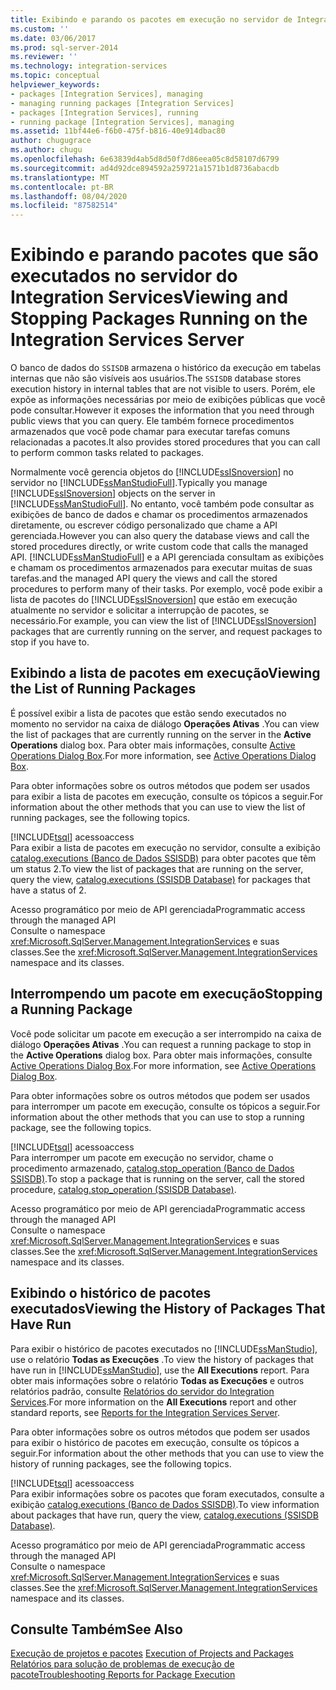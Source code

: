 ```yaml
---
title: Exibindo e parando os pacotes em execução no servidor de Integration Services | Microsoft Docs
ms.custom: ''
ms.date: 03/06/2017
ms.prod: sql-server-2014
ms.reviewer: ''
ms.technology: integration-services
ms.topic: conceptual
helpviewer_keywords:
- packages [Integration Services], managing
- managing running packages [Integration Services]
- packages [Integration Services], running
- running package [Integration Services], managing
ms.assetid: 11bf44e6-f6b0-475f-b816-40e914dbac80
author: chugugrace
ms.author: chugu
ms.openlocfilehash: 6e63839d4ab5d8d50f7d86eea05c8d58107d6799
ms.sourcegitcommit: ad4d92dce894592a259721a1571b1d8736abacdb
ms.translationtype: MT
ms.contentlocale: pt-BR
ms.lasthandoff: 08/04/2020
ms.locfileid: "87582514"
---
```

# <a name="viewing-and-stopping-packages-running-on-the-integration-services-server"></a><span data-ttu-id="42bf7-102">Exibindo e parando pacotes que são executados no servidor do Integration Services</span><span class="sxs-lookup"><span data-stu-id="42bf7-102">Viewing and Stopping Packages Running on the Integration Services Server</span></span>
  <span data-ttu-id="42bf7-103">O banco de dados do `SSISDB` armazena o histórico da execução em tabelas internas que não são visíveis aos usuários.</span><span class="sxs-lookup"><span data-stu-id="42bf7-103">The `SSISDB` database stores execution history in internal tables that are not visible to users.</span></span> <span data-ttu-id="42bf7-104">Porém, ele expõe as informações necessárias por meio de exibições públicas que você pode consultar.</span><span class="sxs-lookup"><span data-stu-id="42bf7-104">However it exposes the information that you need through public views that you can query.</span></span> <span data-ttu-id="42bf7-105">Ele também fornece procedimentos armazenados que você pode chamar para executar tarefas comuns relacionadas a pacotes.</span><span class="sxs-lookup"><span data-stu-id="42bf7-105">It also provides stored procedures that you can call to perform common tasks related to packages.</span></span>  
  
 <span data-ttu-id="42bf7-106">Normalmente você gerencia objetos do [!INCLUDE[ssISnoversion](../includes/ssisnoversion-md.md)] no servidor no [!INCLUDE[ssManStudioFull](../includes/ssmanstudiofull-md.md)].</span><span class="sxs-lookup"><span data-stu-id="42bf7-106">Typically you manage [!INCLUDE[ssISnoversion](../includes/ssisnoversion-md.md)] objects on the server in [!INCLUDE[ssManStudioFull](../includes/ssmanstudiofull-md.md)].</span></span> <span data-ttu-id="42bf7-107">No entanto, você também pode consultar as exibições de banco de dados e chamar os procedimentos armazenados diretamente, ou escrever código personalizado que chame a API gerenciada.</span><span class="sxs-lookup"><span data-stu-id="42bf7-107">However you can also query the database views and call the stored procedures directly, or write custom code that calls the managed API.</span></span> [!INCLUDE[ssManStudioFull](../includes/ssmanstudiofull-md.md)] <span data-ttu-id="42bf7-108">e a API gerenciada consultam as exibições e chamam os procedimentos armazenados para executar muitas de suas tarefas.</span><span class="sxs-lookup"><span data-stu-id="42bf7-108">and the managed API query the views and call the stored procedures to perform many of their tasks.</span></span> <span data-ttu-id="42bf7-109">Por exemplo, você pode exibir a lista de pacotes do [!INCLUDE[ssISnoversion](../includes/ssisnoversion-md.md)] que estão em execução atualmente no servidor e solicitar a interrupção de pacotes, se necessário.</span><span class="sxs-lookup"><span data-stu-id="42bf7-109">For example, you can view the list of [!INCLUDE[ssISnoversion](../includes/ssisnoversion-md.md)] packages that are currently running on the server, and request packages to stop if you have to.</span></span>  
  
## <a name="viewing-the-list-of-running-packages"></a><span data-ttu-id="42bf7-110">Exibindo a lista de pacotes em execução</span><span class="sxs-lookup"><span data-stu-id="42bf7-110">Viewing the List of Running Packages</span></span>  
 <span data-ttu-id="42bf7-111">É possível exibir a lista de pacotes que estão sendo executados no momento no servidor na caixa de diálogo **Operações Ativas** .</span><span class="sxs-lookup"><span data-stu-id="42bf7-111">You can view the list of packages that are currently running on the server in the **Active Operations** dialog box.</span></span> <span data-ttu-id="42bf7-112">Para obter mais informações, consulte [Active Operations Dialog Box](../../2014/integration-services/active-operations-dialog-box.md).</span><span class="sxs-lookup"><span data-stu-id="42bf7-112">For more information, see [Active Operations Dialog Box](../../2014/integration-services/active-operations-dialog-box.md).</span></span>  
  
 <span data-ttu-id="42bf7-113">Para obter informações sobre os outros métodos que podem ser usados para exibir a lista de pacotes em execução, consulte os tópicos a seguir.</span><span class="sxs-lookup"><span data-stu-id="42bf7-113">For information about the other methods that you can use to view the list of running packages, see the following topics.</span></span>  
  
 [!INCLUDE[tsql](../includes/tsql-md.md)] <span data-ttu-id="42bf7-114">acesso</span><span class="sxs-lookup"><span data-stu-id="42bf7-114">access</span></span>  
 <span data-ttu-id="42bf7-115">Para exibir a lista de pacotes em execução no servidor, consulte a exibição [catalog.executions &#40;Banco de Dados SSISDB&#41;](/sql/integration-services/system-views/catalog-executions-ssisdb-database) para obter pacotes que têm um status 2.</span><span class="sxs-lookup"><span data-stu-id="42bf7-115">To view the list of packages that are running on the server, query the view, [catalog.executions &#40;SSISDB Database&#41;](/sql/integration-services/system-views/catalog-executions-ssisdb-database) for packages that have a status of 2.</span></span>  
  
 <span data-ttu-id="42bf7-116">Acesso programático por meio de API gerenciada</span><span class="sxs-lookup"><span data-stu-id="42bf7-116">Programmatic access through the managed API</span></span>  
 <span data-ttu-id="42bf7-117">Consulte o namespace <xref:Microsoft.SqlServer.Management.IntegrationServices> e suas classes.</span><span class="sxs-lookup"><span data-stu-id="42bf7-117">See the <xref:Microsoft.SqlServer.Management.IntegrationServices> namespace and its classes.</span></span>  
  
## <a name="stopping-a-running-package"></a><span data-ttu-id="42bf7-118">Interrompendo um pacote em execução</span><span class="sxs-lookup"><span data-stu-id="42bf7-118">Stopping a Running Package</span></span>  
 <span data-ttu-id="42bf7-119">Você pode solicitar um pacote em execução a ser interrompido na caixa de diálogo **Operações Ativas** .</span><span class="sxs-lookup"><span data-stu-id="42bf7-119">You can request a running package to stop in the **Active Operations** dialog box.</span></span> <span data-ttu-id="42bf7-120">Para obter mais informações, consulte [Active Operations Dialog Box](../../2014/integration-services/active-operations-dialog-box.md).</span><span class="sxs-lookup"><span data-stu-id="42bf7-120">For more information, see [Active Operations Dialog Box](../../2014/integration-services/active-operations-dialog-box.md).</span></span>  
  
 <span data-ttu-id="42bf7-121">Para obter informações sobre os outros métodos que podem ser usados para interromper um pacote em execução, consulte os tópicos a seguir.</span><span class="sxs-lookup"><span data-stu-id="42bf7-121">For information about the other methods that you can use to stop a running package, see the following topics.</span></span>  
  
 [!INCLUDE[tsql](../includes/tsql-md.md)] <span data-ttu-id="42bf7-122">acesso</span><span class="sxs-lookup"><span data-stu-id="42bf7-122">access</span></span>  
 <span data-ttu-id="42bf7-123">Para interromper um pacote em execução no servidor, chame o procedimento armazenado, [catalog.stop_operation &#40;Banco de Dados SSISDB&#41;](/sql/integration-services/system-stored-procedures/catalog-stop-operation-ssisdb-database).</span><span class="sxs-lookup"><span data-stu-id="42bf7-123">To stop a package that is running on the server, call the stored procedure, [catalog.stop_operation &#40;SSISDB Database&#41;](/sql/integration-services/system-stored-procedures/catalog-stop-operation-ssisdb-database).</span></span>  
  
 <span data-ttu-id="42bf7-124">Acesso programático por meio de API gerenciada</span><span class="sxs-lookup"><span data-stu-id="42bf7-124">Programmatic access through the managed API</span></span>  
 <span data-ttu-id="42bf7-125">Consulte o namespace <xref:Microsoft.SqlServer.Management.IntegrationServices> e suas classes.</span><span class="sxs-lookup"><span data-stu-id="42bf7-125">See the <xref:Microsoft.SqlServer.Management.IntegrationServices> namespace and its classes.</span></span>  
  
## <a name="viewing-the-history-of-packages-that-have-run"></a><span data-ttu-id="42bf7-126">Exibindo o histórico de pacotes executados</span><span class="sxs-lookup"><span data-stu-id="42bf7-126">Viewing the History of Packages That Have Run</span></span>  
 <span data-ttu-id="42bf7-127">Para exibir o histórico de pacotes executados no [!INCLUDE[ssManStudio](../includes/ssmanstudio-md.md)], use o relatório **Todas as Execuções** .</span><span class="sxs-lookup"><span data-stu-id="42bf7-127">To view the history of packages that have run in [!INCLUDE[ssManStudio](../includes/ssmanstudio-md.md)], use the **All Executions** report.</span></span> <span data-ttu-id="42bf7-128">Para obter mais informações sobre o relatório **Todas as Execuções** e outros relatórios padrão, consulte [Relatórios do servidor do Integration Services](../../2014/integration-services/reports-for-the-integration-services-server.md).</span><span class="sxs-lookup"><span data-stu-id="42bf7-128">For more information on the **All Executions** report and other standard reports, see [Reports for the Integration Services Server](../../2014/integration-services/reports-for-the-integration-services-server.md).</span></span>  
  
 <span data-ttu-id="42bf7-129">Para obter informações sobre os outros métodos que podem ser usados para exibir o histórico de pacotes em execução, consulte os tópicos a seguir.</span><span class="sxs-lookup"><span data-stu-id="42bf7-129">For information about the other methods that you can use to view the history of running packages, see the following topics.</span></span>  
  
 [!INCLUDE[tsql](../includes/tsql-md.md)] <span data-ttu-id="42bf7-130">acesso</span><span class="sxs-lookup"><span data-stu-id="42bf7-130">access</span></span>  
 <span data-ttu-id="42bf7-131">Para exibir informações sobre os pacotes que foram executados, consulte a exibição [catalog.executions &#40;Banco de Dados SSISDB&#41;](/sql/integration-services/system-views/catalog-executions-ssisdb-database).</span><span class="sxs-lookup"><span data-stu-id="42bf7-131">To view information about packages that have run, query the view, [catalog.executions &#40;SSISDB Database&#41;](/sql/integration-services/system-views/catalog-executions-ssisdb-database).</span></span>  
  
 <span data-ttu-id="42bf7-132">Acesso programático por meio de API gerenciada</span><span class="sxs-lookup"><span data-stu-id="42bf7-132">Programmatic access through the managed API</span></span>  
 <span data-ttu-id="42bf7-133">Consulte o namespace <xref:Microsoft.SqlServer.Management.IntegrationServices> e suas classes.</span><span class="sxs-lookup"><span data-stu-id="42bf7-133">See the <xref:Microsoft.SqlServer.Management.IntegrationServices> namespace and its classes.</span></span>  
  
## <a name="see-also"></a><span data-ttu-id="42bf7-134">Consulte Também</span><span class="sxs-lookup"><span data-stu-id="42bf7-134">See Also</span></span>  
 <span data-ttu-id="42bf7-135">[Execução de projetos e pacotes](packages/run-integration-services-ssis-packages.md) </span><span class="sxs-lookup"><span data-stu-id="42bf7-135">[Execution of Projects and Packages](packages/run-integration-services-ssis-packages.md) </span></span>  
 [<span data-ttu-id="42bf7-136">Relatórios para solução de problemas de execução de pacote</span><span class="sxs-lookup"><span data-stu-id="42bf7-136">Troubleshooting Reports for Package Execution</span></span>](troubleshooting/troubleshooting-reports-for-package-execution.md)  
  
  
